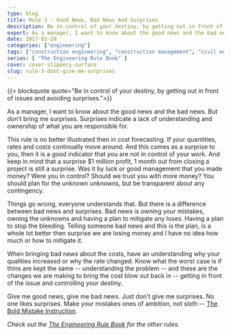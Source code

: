 ```yaml
---
type: blog
title: Rule 3 - Good News, Bad News And Surprises
description: Be in control of your destiny, by getting out in front of issues and avoiding surprises.
expert: As a manager, I want to know about the good news and the bad news. But don’t bring me surprises. Surprises indicate a lack of understanding and ownership of what you are responsible for.
date: 2017-03-29
categories: ["engineering"]
tags: ["construction engineering", "construction management", "civil engineering", "surprises"]
series: [ "The Engineering Rule Book" ]
cover: cover-slippery-surface
slug: rule-3-dont-give-me-surprises
---
```


{{< blockquote quote="Be in control of your destiny, by getting out in front of issues and avoiding surprises.">}}

As a manager, I want to know about the good news and the bad news. But don’t bring me surprises. Surprises indicate a lack of understanding and ownership of what you are responsible for.

This rule is no better illustrated then in cost forecasting. If your quantities, rates and costs continually move around. And this comes as a surprise to you, then it is a good indicator that you are not in control of your work. And keep in mind that a surprise $1 million profit, 1 month out from closing a project is still a surprise. Was it by luck or good management that you made money? Were you in control? Should we trust you with more money? You should plan for the unknown unknowns, but be transparent about any contingency.

Things go wrong, everyone understands that. But there is a difference between bad news and surprises. Bad news is owning your mistakes, owning the unknowns and having a plan to mitigate any loses. Having a plan to stop the bleeding. Telling someone bad news and this is the plan, is a whole lot better then surprise we are losing money and I have no idea how much or how to mitigate it.

When bringing bad news about the costs, have an understanding why your qualities increased or why the rate changed. Know what the worst case is if thins are kept the same -- understanding the problem -- and these are the changes we are making to bring the cost blow out back in -- getting in front of the issue and controlling your destiny.

Give me good news, give me bad news. Just don't give me surprises. No one likes surprises. Make your mistakes ones of ambition, not sloth -- [The Bold Mistake Instruction](/blog/the-bold-mistake-instruction).

_Check out the [The Engineering Rule Book](/series/the-engineering-rule-book) for the other rules._
